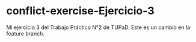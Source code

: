 # conflict-exercise-Ejercicio-3
Mi ejercicio 3 del Trabajo Práctico N°2 de TUPaD.
Este es un cambio en la feature branch.